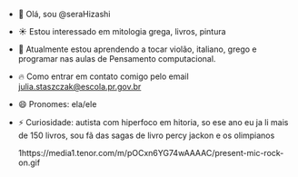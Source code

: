 - 💛 Olá, sou @seraHizashi
- ☀️ Estou interessado em mitologia grega, livros, pintura 
- 🌟 Atualmente estou aprendendo a tocar violão, italiano, grego e programar nas aulas de Pensamento computacional.
- 🔥 Como entrar em contato comigo pelo email julia.staszczak@escola.pr.gov.br
- 😄 Pronomes: ela/ele 
- ⚡ Curiosidade: autista com hiperfoco em hitoria, so ese ano eu ja li mais de 150 livros, sou fã das sagas de livro percy jackon e os olimpianos

   1https://media1.tenor.com/m/pOCxn6YG74wAAAAC/present-mic-rock-on.gif


